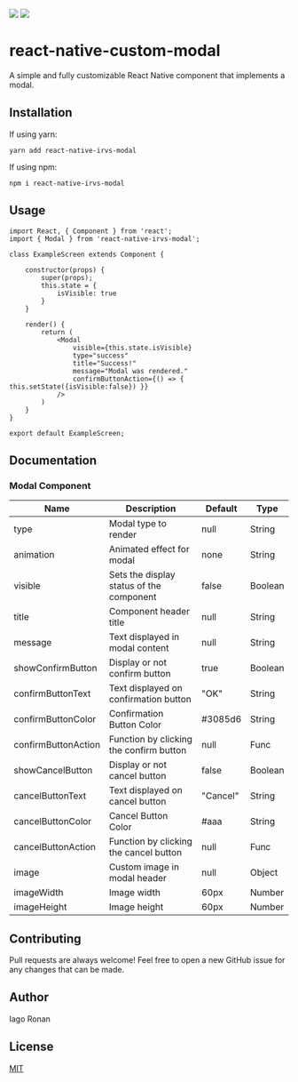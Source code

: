 ![](https://img.shields.io/npm/v/react-native-irvs-modal.svg?style=flat)
![](https://img.shields.io/npm/dt/react-native-irvs-modal.svg)

# react-native-custom-modal

A simple and fully customizable React Native component that implements a modal. 

## Installation

If using yarn:

```
yarn add react-native-irvs-modal
```

If using npm:

```
npm i react-native-irvs-modal
```

## Usage

```
import React, { Component } from 'react';
import { Modal } from 'react-native-irvs-modal';

class ExampleScreen extends Component {
    
    constructor(props) {
        super(props);
        this.state = {
            isVisible: true
        }
    }

    render() {
        return (
            <Modal
                visible={this.state.isVisible} 
                type="success"
                title="Success!"
                message="Modal was rendered."
                confirmButtonAction={() => { this.setState({isVisible:false}) }}
            />
        )
    }
}

export default ExampleScreen;
```

## Documentation

### Modal Component
| Name                      | Description                              | Default     | Type   |
|---------------------------|------------------------------------------|-------------|--------|
| type                      | Modal type to render                     | null        | String |
| animation                 | Animated effect for modal                | none        | String |
| visible                   | Sets the display status of the component | false       | Boolean |
| title                     | Component header title                   | null        | String |
| message                   | Text displayed in modal content          | null        | String |
| showConfirmButton         | Display or not confirm button            | true        | Boolean |
| confirmButtonText         | Text displayed on confirmation button    | "OK"        | String |
| confirmButtonColor        | Confirmation Button Color                | #3085d6     | String |
| confirmButtonAction       | Function by clicking the confirm button  | null        | Func |
| showCancelButton          | Display or not cancel button             | false       | Boolean |
| cancelButtonText          | Text displayed on cancel button          | "Cancel"    | String |
| cancelButtonColor         | Cancel Button Color                      | #aaa        | String |
| cancelButtonAction        | Function by clicking the cancel button   | null        | Func |
| image                     | Custom image in modal header             | null        | Object |
| imageWidth                | Image width                              | 60px        | Number |
| imageHeight               | Image height                             | 60px        | Number |


## Contributing
Pull requests are always welcome! Feel free to open a new GitHub issue for any changes that can be made.

## Author
Iago Ronan

## License
[MIT](./LICENSE)
